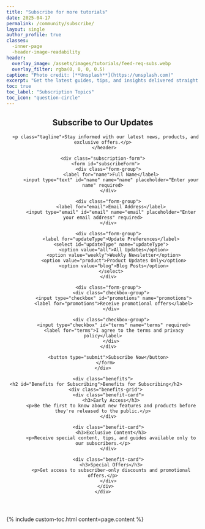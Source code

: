```yaml
---
title: "Subscribe for more tutorials"
date: 2025-04-17
permalink: /community/subscribe/
layout: single
author_profile: true
classes:
  -inner-page
  -header-image-readability
header:
  overlay_image: /assets/images/tutorials/feed-req-subs.webp
  overlay_filter: rgba(0, 0, 0, 0.5)
caption: "Photo credit: [**Unsplash**](https://unsplash.com)"
excerpt: "Get the latest guides, tips, and insights delivered straight to your inbox to elevate your AI skills."
toc: true
toc_label: "Subscription Topics"
toc_icon: "question-circle"
---
```



   <div class="container">
     <header>
     <h2 id="Subscribe to Our Updates">Subscribe to Our Updates</h2>

      <p class="tagline">Stay informed with our latest news, products, and exclusive offers.</p>
     </header>

    <div class="subscription-form">
      <form id="subscribeForm">
        <div class="form-group">
          <label for="name">Full Name</label>
          <input type="text" id="name" name="name" placeholder="Enter your name" required>
        </div>
        
        <div class="form-group">
          <label for="email">Email Address</label>
          <input type="email" id="email" name="email" placeholder="Enter your email address" required>
        </div>
        
        <div class="form-group">
          <label for="updateType">Update Preferences</label>
          <select id="updateType" name="updateType">
            <option value="all">All Updates</option>
            <option value="weekly">Weekly Newsletter</option>
            <option value="product">Product Updates Only</option>
            <option value="blog">Blog Posts</option>
          </select>
        </div>
        
        <div class="form-group">
          <div class="checkbox-group">
            <input type="checkbox" id="promotions" name="promotions">
            <label for="promotions">Receive promotional offers</label>
          </div>
          
          <div class="checkbox-group">
            <input type="checkbox" id="terms" name="terms" required>
            <label for="terms">I agree to the terms and privacy policy</label>
          </div>
        </div>
        
        <button type="submit">Subscribe Now</button>
      </form>
    </div>

    <div class="benefits">
     <h2 id="Benefits for Subscribing">Benefits for Subscribing</h2>      
      <div class="benefits-grid">
        <div class="benefit-card">
          <h3>Early Access</h3>
          <p>Be the first to know about new features and products before they're released to the public.</p>
        </div>
        
        <div class="benefit-card">
          <h3>Exclusive Content</h3>
          <p>Receive special content, tips, and guides available only to our subscribers.</p>
        </div>
        
        <div class="benefit-card">
          <h3>Special Offers</h3>
          <p>Get access to subscriber-only discounts and promotional offers.</p>
        </div>
      </div>
    </div>
  </div>
<script src="{{ '/assets/js/subscribe-toggle.js' | relative_url }}"></script>



<div class="sidebar">
  {% include custom-toc.html content=page.content %}
</div>
